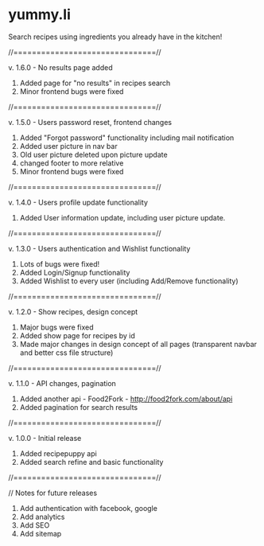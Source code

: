 # yummy.li

Search recipes using ingredients you already have in the kitchen!

//===============================//

v. 1.6.0 - No results page added

1. Added page for "no results" in recipes search
2. Minor frontend bugs were fixed

//===============================//

v. 1.5.0 - Users password reset, frontend changes

1. Added "Forgot password" functionality including mail notification
2. Added user picture in nav bar 
3. Old user picture deleted upon picture update
4. changed footer to more relative
5. Minor frontend bugs were fixed

//===============================//

v. 1.4.0 - Users profile update functionality

1. Added User information update, including user picture update.

//===============================//

v. 1.3.0 - Users authentication and Wishlist functionality

1. Lots of bugs were fixed! 
2. Added Login/Signup functionality
3. Added Wishlist to every user (including Add/Remove functionality)

//===============================//

v. 1.2.0 - Show recipes, design concept

1. Major bugs were fixed
2. Added show page for recipes by id
3. Made major changes in design concept of all pages (transparent navbar and better css file structure)

//===============================//

v. 1.1.0 - API changes, pagination

1. Added another api - Food2Fork - http://food2fork.com/about/api
2. Added pagination for search results

//===============================//

v. 1.0.0 - Initial release

1. Added recipepuppy api
2. Added search refine and basic functionality

//===============================//


// Notes for future releases

1. Add authentication with facebook, google
2. Add analytics
3. Add SEO
4. Add sitemap

